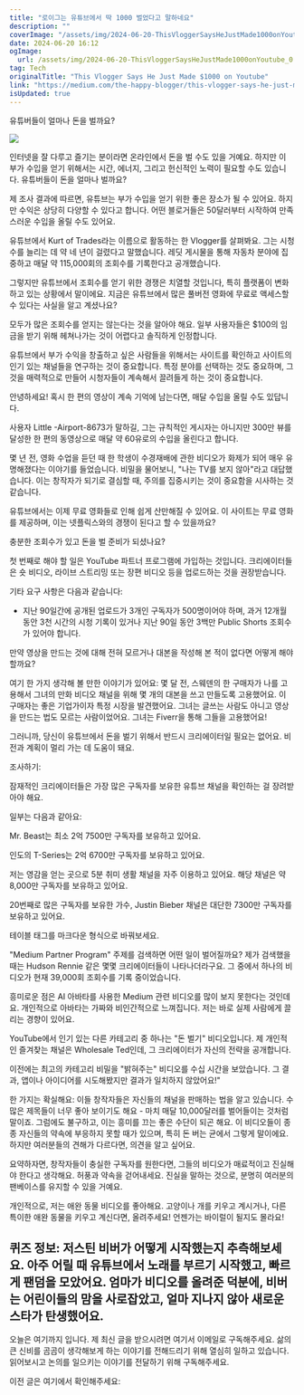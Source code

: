 ```yaml
---
title: "로이그는 유튜브에서 딱 1000 벌었다고 말하네요"
description: ""
coverImage: "/assets/img/2024-06-20-ThisVloggerSaysHeJustMade1000onYoutube_0.png"
date: 2024-06-20 16:12
ogImage: 
  url: /assets/img/2024-06-20-ThisVloggerSaysHeJustMade1000onYoutube_0.png
tag: Tech
originalTitle: "This Vlogger Says He Just Made $1000 on Youtube"
link: "https://medium.com/the-happy-blogger/this-vlogger-says-he-just-made-1000-on-youtube-bb57162abd33"
isUpdated: true
---
```






유튜버들이 얼마나 돈을 벌까요?

<img src="/assets/img/2024-06-20-ThisVloggerSaysHeJustMade1000onYoutube_0.png" />

인터넷을 잘 다루고 즐기는 분이라면 온라인에서 돈을 벌 수도 있을 거예요. 하지만 이 부가 수입을 얻기 위해서는 시간, 에너지, 그리고 헌신적인 노력이 필요할 수도 있습니다. 유튜버들이 돈을 얼마나 벌까요?

제 조사 결과에 따르면, 유튜브는 부가 수입을 얻기 위한 좋은 장소가 될 수 있어요. 하지만 수익은 상당히 다양할 수 있다고 합니다. 어떤 블로거들은 50달러부터 시작하여 만족스러운 수입을 올릴 수도 있어요.

<div class="content-ad"></div>

유튜브에서 Kurt of Trades라는 이름으로 활동하는 한 Vlogger를 살펴봐요. 그는 시청수를 늘리는 데 약 네 년이 걸렸다고 말했습니다. 레딧 게시물을 통해 자동차 분야에 집중하고 매달 약 115,000회의 조회수를 기록한다고 공개했습니다.

그렇지만 유튜브에서 조회수를 얻기 위한 경쟁은 치열할 것입니다, 특히 플랫폼이 변화하고 있는 상황에서 말이에요. 지금은 유튜브에서 많은 풀버전 영화에 무료로 액세스할 수 있다는 사실을 알고 계셨나요?

모두가 많은 조회수를 얻지는 않는다는 것을 알아야 해요. 일부 사용자들은 $100의 임금을 받기 위해 헤쳐나가는 것이 어렵다고 솔직하게 인정합니다.

유튜브에서 부가 수익을 창출하고 싶은 사람들을 위해서는 사이트를 확인하고 사이트의 인기 있는 채널들을 연구하는 것이 중요합니다. 특정 분야를 선택하는 것도 중요하며, 그것을 매력적으로 만들어 시청자들이 계속해서 끌려들게 하는 것이 중요합니다.

<div class="content-ad"></div>

안녕하세요! 혹시 한 편의 영상이 계속 기억에 남는다면, 매달 수입을 올릴 수도 있답니다.

사용자 Little -Airport-8673가 말하길, 그는 규칙적인 게시자는 아니지만 300만 뷰를 달성한 한 편의 동영상으로 매달 약 60유로의 수입을 올린다고 합니다.

몇 년 전, 영화 수업을 듣던 때 한 학생이 수경재배에 관한 비디오가 화제가 되어 매우 유명해졌다는 이야기를 들었습니다. 비밀을 물어보니, "나는 TV를 보지 않아"라고 대답했습니다. 이는 창작자가 되기로 결심할 때, 주의를 집중시키는 것이 중요함을 시사하는 것 같습니다.

유튜브에서는 이제 무료 영화들로 인해 쉽게 산만해질 수 있어요. 이 사이트는 무료 영화를 제공하며, 이는 넷플릭스와의 경쟁이 된다고 할 수 있을까요?

<div class="content-ad"></div>

충분한 조회수가 있고 돈을 벌 준비가 되셨나요?

첫 번째로 해야 할 일은 YouTube 파트너 프로그램에 가입하는 것입니다. 크리에이터들은 숏 비디오, 라이브 스트리밍 또는 장편 비디오 등을 업로드하는 것을 권장받습니다.

기타 요구 사항은 다음과 같습니다:

- 지난 90일간에 공개된 업로드가 3개인 구독자가 500명이어야 하며, 과거 12개월 동안 3천 시간의 시청 기록이 있거나 지난 90일 동안 3백만 Public Shorts 조회수가 있어야 합니다.

<div class="content-ad"></div>

만약 영상을 만드는 것에 대해 전혀 모르거나 대본을 작성해 본 적이 없다면 어떻게 해야 할까요?

여기 한 가지 생각해 볼 만한 이야기가 있어요: 몇 달 전, 스웨덴의 한 구매자가 나를 고용해서 그녀의 만화 비디오 채널을 위해 몇 개의 대본을 쓰고 만들도록 고용했어요. 이 구매자는 좋은 기업가이자 특정 시장을 발견했어요. 그녀는 글쓰는 사람도 아니고 영상을 만드는 법도 모르는 사람이었어요. 그녀는 Fiverr을 통해 그들을 고용했어요!

<div class="content-ad"></div>

그러니까, 당신이 유튜브에서 돈을 벌기 위해서 반드시 크리에이터일 필요는 없어요. 비전과 계획이 멀리 가는 데 도움이 돼요.

조사하기:

잠재적인 크리에이터들은 가장 많은 구독자를 보유한 유튜브 채널을 확인하는 걸 장려받아야 해요.

일부는 다음과 같아요:

<div class="content-ad"></div>

Mr. Beast는 최소 2억 7500만 구독자를 보유하고 있어요.

인도의 T-Series는 2억 6700만 구독자를 보유하고 있어요.

저는 영감을 얻는 곳으로 5분 취미 생활 채널을 자주 이용하고 있어요. 해당 채널은 약 8,000만 구독자를 보유하고 있어요.

20번째로 많은 구독자를 보유한 가수, Justin Bieber 채널은 대단한 7300만 구독자를 보유하고 있어요.

<div class="content-ad"></div>

테이블 태그를 마크다운 형식으로 바꿔보세요.

<div class="content-ad"></div>

"Medium Partner Program" 주제를 검색하면 어떤 일이 벌어질까요? 제가 검색했을 때는 Hudson Rennie 같은 몇몇 크리에이터들이 나타나더라구요. 그 중에서 하나의 비디오가 현재 39,000회 조회수를 기록 중이었습니다.

흥미로운 점은 AI 아바타를 사용한 Medium 관련 비디오를 많이 보지 못한다는 것인데요. 개인적으로 아바타는 가짜와 비인간적으로 느껴집니다. 저는 바로 실제 사람에게 끌리는 경향이 있어요.

YouTube에서 인기 있는 다른 카테고리 중 하나는 "돈 벌기" 비디오입니다. 제 개인적인 즐겨찾는 채널은 Wholesale Ted인데, 그 크리에이터가 자신의 전략을 공개합니다.

이전에는 최고의 카테고리 비밀을 "밝혀주는" 비디오를 수십 시간을 보았습니다. 그 결과, 앱이나 아이디어를 시도해봤지만 결과가 일치하지 않았어요!"

<div class="content-ad"></div>

한 가지는 확실해요: 이들 창작자들은 자신들의 채널을 판매하는 법을 알고 있습니다. 수많은 제목들이 너무 좋아 보이기도 해요 - 마치 매달 10,000달러를 벌어들이는 것처럼 말이죠. 그럼에도 불구하고, 이는 흥미를 끄는 좋은 수단이 되곤 해요. 이 비디오들이 종종 자신들의 약속에 부응하지 못할 때가 있으며, 특히 돈 버는 균에서 그렇게 말이에요. 하지만 여러분들의 견해가 다르다면, 의견을 알고 싶어요.

요약하자면, 창작자들이 충실한 구독자를 원한다면, 그들의 비디오가 매료적이고 진실해야 한다고 생각해요. 허풍과 약속을 걷어내세요. 진실을 말하는 것으로, 분명히 여러분의 팬베이스를 유지할 수 있을 거예요.

개인적으로, 저는 애완 동물 비디오를 좋아해요. 고양이나 개를 키우고 계시거나, 다른 특이한 애완 동물을 키우고 계신다면, 올려주세요! 언젠가는 바이럴이 될지도 몰라요!

## 퀴즈 정보: 저스틴 비버가 어떻게 시작했는지 추측해보세요. 아주 어릴 때 유튜브에서 노래를 부르기 시작했고, 빠르게 팬덤을 모았어요. 엄마가 비디오를 올려준 덕분에, 비버는 어린이들의 맘을 사로잡았고, 얼마 지나지 않아 새로운 스타가 탄생했어요.

<div class="content-ad"></div>

오늘은 여기까지 입니다. 제 최신 글을 받으시려면 여기서 이메일로 구독해주세요. 삶의 큰 신비를 곰곰이 생각해보게 하는 이야기를 전해드리기 위해 열심히 일하고 있습니다. 읽어보시고 논의를 일으키는 이야기를 전달하기 위해 구독해주세요.

이전 글은 여기에서 확인해주세요: